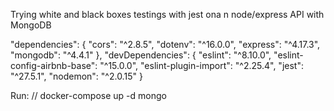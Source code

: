 Trying white and black boxes testings with jest ona n node/express API with MongoDB

"dependencies": {
    "cors": "^2.8.5",
    "dotenv": "^16.0.0",
    "express": "^4.17.3",
    "mongodb": "^4.4.1"
  },
  "devDependencies": {
    "eslint": "^8.10.0",
    "eslint-config-airbnb-base": "^15.0.0",
    "eslint-plugin-import": "^2.25.4",
    "jest": "^27.5.1",
    "nodemon": "^2.0.15"
  }

Run:
// docker-compose up -d mongo